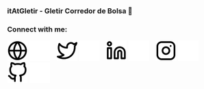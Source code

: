 ### itAtGletir - Gletir Corredor de Bolsa 👋

### Connect with me:

[![website](./img/globe-light.svg)](https://www.gletir.com/#gh-light-mode-only)
[![website](./img/globe-dark.svg)](https://www.gletir.com/#gh-dark-mode-only)
&nbsp;&nbsp;
[![twitter](./img/twitter-light.svg)](https://twitter.com/gletir#gh-light-mode-only)
[![twitter](./img/twitter-dark.svg)](https://twitter.com/gletir#gh-dark-mode-only)
&nbsp;&nbsp;
[![linkedin](./img/linkedin-light.svg)](https://www.linkedin.com/company/gletir#gh-light-mode-only)
[![linkedin](./img/linkedin-dark.svg)](https://www.linkedin.com/company/gletir#gh-dark-mode-only)
&nbsp;&nbsp;
[![instagram](./img/instagram-light.svg)](https://www.instagram.com/gletiruy#gh-light-mode-only)
[![instagram](./img/instagram-dark.svg)](https://www.instagram.com/gletiruy#gh-dark-mode-only)
&nbsp;&nbsp;
[![github](./img/github-light.svg)](https://github.com/itAtGletir#gh-light-mode-only)
[![github](./img/github-dark.svg)](https://github.com/itAtGletir#gh-dark-mode-only)
&nbsp;&nbsp;
